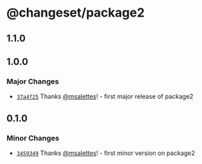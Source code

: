 # @changeset/package2

## 1.1.0

## 1.0.0

### Major Changes

- [`37a4f25`](https://github.com/msalettes/nx-changeset/commit/37a4f258b5a57988b7c0b12e598f25912622deb3) Thanks [@msalettes](https://github.com/msalettes)! - first major release of package2

## 0.1.0

### Minor Changes

- [`3459349`](https://github.com/msalettes/nx-changeset/commit/345934952da731b6098e414f860a6d41bd3957c4) Thanks [@msalettes](https://github.com/msalettes)! - first minor version on package2
